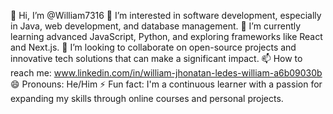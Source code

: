 👋 Hi, I’m @William7316
👀 I’m interested in software development, especially in Java, web development, and database management.
🌱 I’m currently learning advanced JavaScript, Python, and exploring frameworks like React and Next.js.
💞️ I’m looking to collaborate on open-source projects and innovative tech solutions that can make a significant impact.
📫 How to reach me: www.linkedin.com/in/william-jhonatan-ledes-william-a6b09030b
😄 Pronouns: He/Him
⚡ Fun fact: I'm a continuous learner with a passion for expanding my skills through online courses and personal projects.
<!---
William7316/William7316 is a ✨ special ✨ repository because its `README.md` (this file) appears on your GitHub profile.
You can click the Preview link to take a look at your changes.
--->
